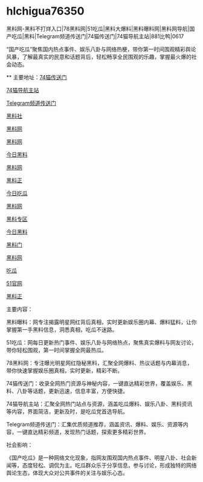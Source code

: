 # hlchigua76350
黑料网-黑料不打烊入口|78黑料网|51吃瓜|黑料大爆料|黑料曝料网|黑料网导航|国产吃瓜|黑料|Telegram频道传送门|74猫传送门|74猫导航主站|881比鸭|0617

“国产吃瓜”聚焦国内热点事件、娱乐八卦与网络热梗，带你第一时间围观精彩舆论风暴，了解最真实的民意和话题背后，轻松畅享全民围观的乐趣，掌握最火爆的社会动态。

** 主要地址：<a href="https://74mao.com/">74猫传送门</a>

<a href="https://74mao.com/">74猫导航主站</a>

<a href="https://74mao.com/">Telegram频道传送门</a>

<a href="https://weimiquanzui01.pages.dev/">黑料社</a>

<a href="https://heiliaowangjinri-02.pages.dev/">黑料网</a>

<a href="https://heiliaowangdu.pages.dev/">黑料网</a>

<a href="https://jinriheiliao99.pages.dev/">今日黑料</a>

<a href="https://heiliaowangjinri2.pages.dev/">黑料网</a>

<a href="https://heiliaozhengnengliang-99.pages.dev/">黑料正</a>

<a href="https://heiliaochuansong01.pages.dev/">今日吃瓜</a>

<a href="https://heiliaowangjin01.pages.dev/">黑料网</a>

<a href="https://heiliaoshedujia01.pages.dev/">黑料专区</a>

<a href="https://heiliaoshedujia-1.pages.dev/">今日黑料</a>

<a href="https://heiliaomendujia-1.pages.dev/">黑料门</a>

<a href="https://heiliaochuansongmen-01.pages.dev/">黑料网</a>

<a href="https://heiliaobuda01.pages.dev/">吃瓜</a>

<a href="https://heiliaozhengneng.pages.dev/">51官网</a>

<a href="https://heiliaozheng01.pages.dev/">黑料正</a>

主要内容：

黑料曝料：网专注揭露明星网红背后真相，实时更新娱乐圈内幕、爆料猛料，让你掌握第一手黑料信息，洞悉真相，吃瓜不迷路。

51吃瓜：网每日更新热门事件、娱乐八卦与网络热点，聚焦真实爆料与网友讨论，带你轻松围观，第一时间掌握全网最热瓜。

78黑料网：专注曝光明星网红隐秘黑料，汇聚全网爆料、热议话题与内幕消息，带你快速掌握娱乐圈真相，实时更新，精彩不断。

74猫传送门：收录全网热门资源与神秘内容，一键直达精彩世界，覆盖娱乐、黑料、八卦等话题，更新迅速，信息丰富，方便快捷。

74猫导航主站：汇聚全网热门站点与资源，涵盖吃瓜爆料、娱乐八卦、黑料资讯等内容，界面简洁，更新及时，是吃瓜党首选导航。

Telegram频道传送门：汇集优质频道推荐，涵盖资讯、爆料、娱乐、资源等内容，一键直达精彩频道，发现热门话题，探索更多精彩世界。

社会影响：

《国产吃瓜》是一种网络文化现象，指网友围观国内热点事件、明星八卦、社会新闻等，态度轻松、调侃为主。吃瓜群众乐于分享信息，参与讨论，形成独特的网络舆论生态，体现大众对公共事件的关注与娱乐心态。
